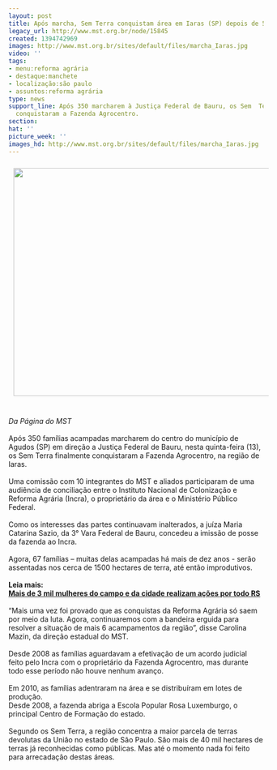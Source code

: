 ```yaml
---
layout: post
title: Após marcha, Sem Terra conquistam área em Iaras (SP) depois de 5 anos de luta
legacy_url: http://www.mst.org.br/node/15845
created: 1394742969
images: http://www.mst.org.br/sites/default/files/marcha_Iaras.jpg
video: ''
tags:
- menu:reforma agrária
- destaque:manchete
- localização:são paulo
- assuntos:reforma agrária
type: news
support_line: Após 350 marcharem à Justiça Federal de Bauru, os Sem  Terra finalmente
  conquistaram a Fazenda Agrocentro.
section: 
hat: ''
picture_week: ''
images_hd: http://www.mst.org.br/sites/default/files/marcha_Iaras.jpg
---
```

<p><img style="margin: 10px;" src="http://www.mst.org.br/sites/default/files/marcha_Iaras.jpg" alt="" height="450" width="600"></p><p><br><em>Da Página do&nbsp;MST<br></em><br>Após 350 famílias acampadas marcharem do centro do município de Agudos (SP)&nbsp;em direção a Justiça Federal de Bauru, nesta quinta-feira (13), os Sem Terra finalmente conquistaram a Fazenda Agrocentro, na região de Iaras. <br><br>Uma comissão com 10 integrantes do MST e aliados participaram de uma audiência de conciliação entre o Instituto Nacional de Colonização e Reforma Agrária (Incra), o proprietário da área e o Ministério Público Federal.<br><br>Como os interesses das partes continuavam inalterados, a juíza Maria Catarina Sazio, da 3° Vara Federal de Bauru, concedeu a imissão de posse da fazenda ao Incra.<br><br>Agora, 67 famílias – muitas delas acampadas há mais de dez anos - serão assentadas nos cerca de 1500 hectares de terra, até então improdutivos.&nbsp; <br><br><strong>Leia mais:<br></strong><a href="http://www.mst.org.br/node/15842"><strong>Mais de 3 mil mulheres do campo e da cidade realizam ações por todo RS </strong><br></a><br>“Mais uma vez foi provado que as conquistas da Reforma Agrária só saem por meio da luta. Agora, continuaremos com a bandeira erguida para resolver a situação de mais 6 acampamentos da região”, disse Carolina Mazin, da direção estadual do MST.<br><br>Desde 2008 as famílias aguardavam a efetivação de um acordo judicial feito pelo Incra com o proprietário da Fazenda Agrocentro, mas durante todo esse período não houve nenhum avanço.<br><br>Em 2010, as famílias adentraram na área e se distribuíram em lotes de produção.<br>Desde 2008, a fazenda abriga a Escola Popular Rosa Luxemburgo, o principal Centro de Formação do estado.<br><br>Segundo os Sem Terra, a região concentra a maior parcela de terras devolutas da União no estado de São Paulo. São mais de 40 mil hectares de terras já reconhecidas como públicas. Mas até o momento nada foi feito para arrecadação destas áreas.</p><p>&nbsp;</p>
